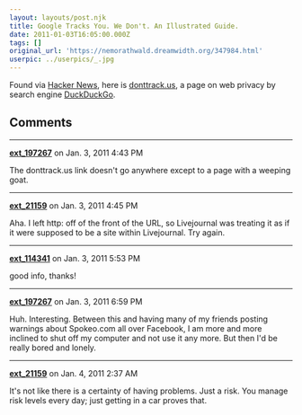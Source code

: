 ```yaml
---
layout: layouts/post.njk
title: Google Tracks You. We Don't. An Illustrated Guide.
date: 2011-01-03T16:05:00.000Z
tags: []
original_url: 'https://nemorathwald.dreamwidth.org/347984.html'
userpic: ../userpics/_.jpg
---
```

Found via [Hacker News](http://news.ycombinator.com/item?id=2063377), here is [donttrack.us](http://donttrack.us), a page on web privacy by search engine [DuckDuckGo](http://duckduckgo.com/).

## Comments

---

**[ext_197267](https://www.dreamwidth.org/users/ext_197267)** on Jan. 3, 2011 4:43 PM

The donttrack.us link doesn't go anywhere except to a page with a weeping goat.

---

**[ext_21159](https://www.dreamwidth.org/users/ext_21159)** on Jan. 3, 2011 4:45 PM

Aha. I left http: off of the front of the URL, so Livejournal was treating it as if it were supposed to be a site within Livejournal. Try again.

---

**[ext_114341](https://www.dreamwidth.org/users/ext_114341)** on Jan. 3, 2011 5:53 PM

good info, thanks!

---

**[ext_197267](https://www.dreamwidth.org/users/ext_197267)** on Jan. 3, 2011 6:59 PM

Huh. Interesting. Between this and having many of my friends posting warnings about Spokeo.com all over Facebook, I am more and more inclined to shut off my computer and not use it any more. But then I'd be really bored and lonely.

---

**[ext_21159](https://www.dreamwidth.org/users/ext_21159)** on Jan. 4, 2011 2:37 AM

It's not like there is a certainty of having problems. Just a risk. You manage risk levels every day; just getting in a car proves that.
